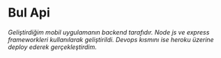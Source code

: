# Bul Api

###### Geliştirdiğim mobil uygulamanın backend tarafıdır. Node js ve express frameworkleri kullanılarak geliştirildi. Devops kısmını ise heroku üzerine deploy ederek gerçekleştirdim.
